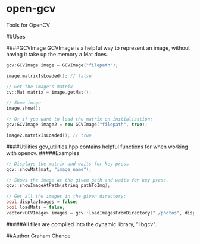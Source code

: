 # open-gcv
Tools for OpenCV

##Uses

####GCVImage
GCVImage is a helpful way to represent an image, without having it take up the memory a Mat does. 
```c++
gcv:GCVImage image = GCVImage("filepath");

image.matrixIsLoaded(); // false

// Get the image's matrix
cv::Mat matrix = image.getMat();

// Show image
image.show();

// Or if you want to load the matrix on initialization:
gcv:GCVImage image2 = new GCVImage("filepath", true);

image2.matrixIsLoaded(); // true

```
####Utilities
gcv_utilities.hpp contains helpful functions for when working with opencv. 
#####Examples
```c++
// Displays the matrix and waits for key press
gcv::showMat(mat, "image name");

// Shows the image at the given path and waits for key press.
gcv::showImageAtPath(string pathToImg);

// Get all the images in the given directory:
bool displayImages = false;
bool loadMats = false;
vector<GCVImage> images = gcv::loadImagesFromDirectory("./photos", displayImages, loadMats);
```

#####All files are compiled into the dynamic library, "libgcv".

##Author
Graham Chance
